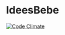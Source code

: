 IdeesBebe
=========
[![Code Climate](https://codeclimate.com/github/AlexKtf/IdeesBebe.png)](https://codeclimate.com/github/AlexKtf/IdeesBebe)
